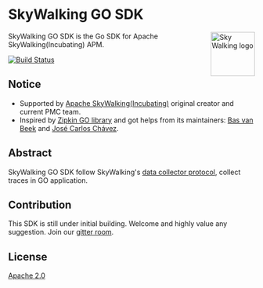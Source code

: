 SkyWalking GO SDK
==========

<img src="https://skywalkingtest.github.io/page-resources/3.0/skywalking.png" alt="Sky Walking logo" height="90px" align="right" />

SkyWalking GO SDK is the Go SDK for Apache SkyWalking(Incubating) APM.

[![Build Status](https://travis-ci.org/OpenSkywalking/skywalking-go.svg?branch=master)](https://travis-ci.org/OpenSkywalking/skywalking-go)

## Notice
- Supported by [Apache SkyWalking(Incubating)](https://github.com/apache/incubator-skywalking) original creator and current PMC team.
- Inspired by [Zipkin GO library](https://github.com/openzipkin/zipkin-go)
and got helps from its maintainers: [Bas van Beek](https://github.com/basvanbeek) and [José Carlos Chávez](https://github.com/jcchavezs).

## Abstract
SkyWalking GO SDK follow SkyWalking's [data collector protocol](https://github.com/apache/incubator-skywalking-data-collect-protocol),
collect traces in GO application.

## Contribution
This SDK is still under initial building. Welcome and highly value any suggestion. Join our [gitter room](https://gitter.im/openskywalking/Lobby).

## License
[Apache 2.0](LICENSE.md)
